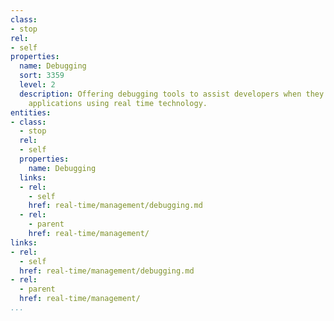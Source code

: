 ```yaml
---
class:
- stop
rel:
- self
properties:
  name: Debugging
  sort: 3359
  level: 2
  description: Offering debugging tools to assist developers when they are building
    applications using real time technology.
entities:
- class:
  - stop
  rel:
  - self
  properties:
    name: Debugging
  links:
  - rel:
    - self
    href: real-time/management/debugging.md
  - rel:
    - parent
    href: real-time/management/
links:
- rel:
  - self
  href: real-time/management/debugging.md
- rel:
  - parent
  href: real-time/management/
...
```

